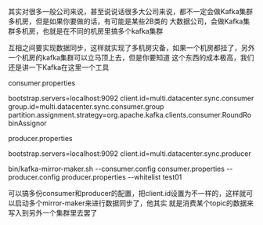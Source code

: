 
其实对很多一般公司来说，甚至说说话很多大公司来说，都不一定会做Kafka集群多机房，但是如果你要做的话，有可能是某些2B类的
大数据公司，会做Kafka集群多机房，也就是在不同的机房里搞多个kafka集群

互相之间要实现数据同步，这样就实现了多机房灾备，如果一个机房都挂了，另外一个机房的kafka集群可以立马顶上去，但是你要知道
这个东西的成本极高，我们还是讲一下Kafka在这里一个工具

consumer.properties

bootstrap.servers=localhost:9092
client.id=multi.datacenter.sync.consumer
group.id=multi.datacenter.sync.consumer.group
partition.assignment.strategy=org.apache.kafka.clients.consumer.RoundRobinAssignor

producer.properties

bootstrap.servers=localhost:9092
client.id=multi.datacenter.sync.producer

bin/kafka-mirror-maker.sh --consumer.config consumer.properties --producer.config producer.properties --whitelist test01

可以搞多份consumer和producer的配置，把client.id设置为不一样的，这样就可以启动多个mirror-maker来进行数据同步了，他其实
就是消费某个topic的数据来写入到另外一个集群里去罢了
